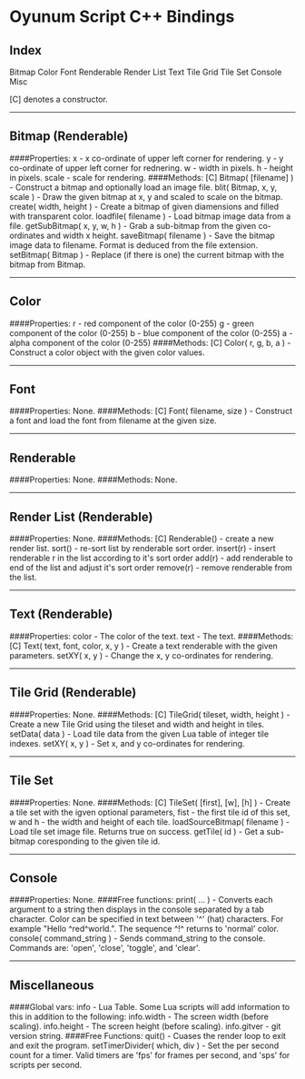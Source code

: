 Oyunum Script C++ Bindings
==========================

Index
-------
Bitmap
Color
Font
Renderable
Render List
Text
Tile Grid
Tile Set
Console
Misc

[C] denotes a constructor.
***
Bitmap (Renderable)
---------------------
####Properties:
x	-	x co-ordinate of upper left corner for rendering.
y	-	y co-ordinate of upper left corner for rednering.
w	-	width in pixels.
h	-	height in pixels.
scale	-	scale for rendering.
####Methods:
[C] Bitmap( [filename] )	-	Construct a bitmap and optionally load an image file.
blit( Bitmap, x, y, scale )	-	Draw the given bitmap at x, y and scaled to scale on the bitmap.
create( width, height )	-	Create a bitmap of given diamensions and filled with transparent color.
loadfile( filename )	-	Load bitmap image data from a file.
getSubBitmap( x, y, w, h )	-	Grab a sub-bitmap from the given co-ordinates and width x height.
saveBitmap( filename )	-	Save the bitmap image data to filename. Format is deduced from the file extension.
setBitmap( Bitmap )	-	Replace (if there is one) the current bitmap with the bitmap from Bitmap.
***
Color
-------
####Properties:
r	-	red component of the color (0-255)
g	-	green component of the color (0-255)
b	-	blue component of the color (0-255)
a	-	alpha component of the color (0-255)
####Methods:
[C] Color( r, g, b, a )	-	Construct a color object with the given color values.
***
Font
------
####Properties:
None.
####Methods:
[C] Font( filename, size )	-	Construct a font and load the font from filename at the given size.
***
Renderable
------------
####Properties:
None.
####Methods:
None.
***
Render List (Renderable)
--------------------------
####Properties:
None.
####Methods:
[C] Renderable()	-	create a new render list.
sort()	-	re-sort list by renderable sort order.
insert(r)	-	insert renderable r in the list according to it's sort order
add(r)	-	add renderable to end of the list and adjust it's sort order
remove(r)	-	remove renderable from the list.
***
Text (Renderable)
-------------------
####Properties:
color	-	The color of the text.
text	-	The text.
####Methods:
[C] Text( text, font, color, x, y )	-	Create a text renderable with the given parameters.
setXY( x, y )	-	Change the x, y co-ordinates for rendering.
***
Tile Grid (Renderable)
------------------------
####Properties:
None.
####Methods:
[C] TileGrid( tileset, width, height )	-	Create a new Tile Grid using the tileset and width and height in tiles.
setData( data )	-	Load tile data from the given Lua table of integer tile indexes.
setXY( x, y )	-	Set x, and y co-ordinates for rendering.
***
Tile Set
----------
####Properties:
None.
####Methods:
[C] TileSet( [first], [w], [h] )	-	Create a tile set with the igven optional parameters, fist - the first tile id of this set, w and h - the width and height of each tile.
loadSourceBitmap( filename )	-	Load tile set image file. Returns true on success.
getTile( id )	-	Get a sub-bitmap coresponding to the given tile id.
***
Console
---------
####Properties:
None.
####Free functions:
print( ... )	-	Converts each argument to a string then displays in the console separated by a tab character. Color can be specified in text between '^' (hat) characters. For example "Hello ^red^world.". The sequence ^!^ returns to 'normal' color.
console( command_string )	-	Sends command_string to the console. Commands are: 'open', 'close', 'toggle', and 'clear'.
***
Miscellaneous
---------------
####Global vars:
info	-	Lua Table. Some Lua scripts will add information to this in addition to the following:
info.width	-	The screen width (before scaling).
info.height	-	The screen height (before scaling).
info.gitver	-	git version string.
####Free Functions:
quit()	-	Cuases the render loop to exit and exit the program.
setTimerDivider( which, div )	-	Set the per second count for a timer. Valid timers are 'fps' for frames per second, and 'sps' for scripts per second.